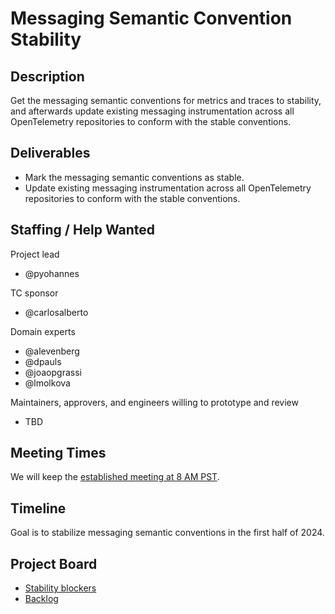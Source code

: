 # Messaging Semantic Convention Stability

## Description

Get the messaging semantic conventions for metrics and traces to stability, and
afterwards update existing messaging instrumentation across all OpenTelemetry
repositories to conform with the stable conventions.

## Deliverables

* Mark the messaging semantic conventions as stable.
* Update existing messaging instrumentation across all OpenTelemetry
  repositories to conform with the stable conventions.

## Staffing / Help Wanted

Project lead

* @pyohannes

TC sponsor

* @carlosalberto

Domain experts

* @alevenberg
* @dpauls
* @joaopgrassi
* @lmolkova

Maintainers, approvers, and engineers willing to prototype and review

* TBD

## Meeting Times

We will keep the [established meeting at 8 AM PST](https://github.com/open-telemetry/community?tab=readme-ov-file#specification-sigs).

## Timeline

Goal is to stabilize messaging semantic conventions in the first half of 2024.

## Project Board

* [Stability blockers](https://github.com/orgs/open-telemetry/projects/20/views/1)
* [Backlog](https://github.com/orgs/open-telemetry/projects/20/views/4)
